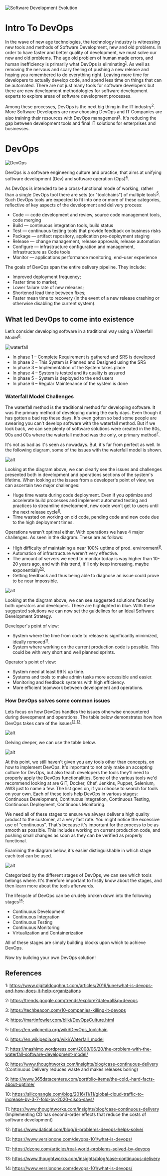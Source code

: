 ![Software Development Evolution](https://blog.heliossolutions.in/wp-content/uploads/2017/05/Software-Development-Evolution-From-Waterfall-to-Agile-to-DevOps.jpg)

# Intro To DevOps

In the wave of new age technologies, the technology industry is witnessing new tools and methods of Software Development, new and old problems. In order to have faster and better quality of development, we must solve our new and old problems. The age old problem of human made errors, and human inefficiency is primarily what DevOps is eliminating<sup>[1](#1)</sup>. As well as removing the nervous and scary feeling of pushing a new release and hoping you remembered to do everything right. Leaving more time for developers to actually develop code, and spend less time on things that can be automated. There are not just many tools for software developers but there are new development methodologies for software development experts to explore areas of software development processes.

Among these processes, DevOps is the next big thing in the IT industry<sup>[2](#2)</sup>. More Software Developers are now choosing DevOps and IT Companies are also training their resources with DevOps management<sup>[3](#3)</sup>. It's reducing the gap between development tools and final IT solutions for enterprises and businesses.

# DevOps
![DevOps](https://upload.wikimedia.org/wikipedia/commons/thumb/0/05/Devops-toolchain.svg/512px-Devops-toolchain.svg.png)

DevOps is a software engineering culture and practice, that aims at unifying software development (Dev) and software operation (Ops)<sup>[4](#4)</sup>.

As DevOps is intended to be a cross-functional mode of working, rather than a single DevOps tool there are sets (or "toolchains") of multiple tools<sup>[5](#5)</sup>. Such DevOps tools are expected to fit into one or more of these categories, reflective of key aspects of the development and delivery process:

- Code — code development and review, source code management tools, code merging
- Build — continuous integration tools, build status
- Test — continuous testing tools that provide feedback on business risks
- Package — artifact repository, application pre-deployment staging
- Release — change management, release approvals, release automation
- Configure — infrastructure configuration and management, Infrastructure as Code tools
- Monitor — applications performance monitoring, end–user experience

The goals of DevOps span the entire delivery pipeline. They include:

- Improved deployment frequency;
- Faster time to market;
- Lower failure rate of new releases;
- Shortened lead time between fixes;
- Faster mean time to recovery (in the event of a new release crashing or otherwise disabling the current system).

## What led DevOps to come into existence
Let’s consider developing software in a traditional way using a Waterfall Model<sup>[6](#6)</sup>.

![waterfall](https://cdn.edureka.co/blog/wp-content/uploads/2016/10/Waterfall-Model-Devops-Tutorial-Edureka.png)

- In phase 1 – Complete Requirement is gathered and SRS is developed
- In phase 2 – This System is Planned and Designed using the SRS
- In phase 3 – Implementation of the System takes place
- In phase 4 – System is tested and its quality is assured
- In phase 5 – System is deployed to the end users
- In phase 6 – Regular Maintenance of the system is done

### Waterfall Model Challenges
The waterfall method is the traditional method for developing software. It was the primary method of developing during the early days. Even though it has gotten a bad rep these days. It's even gotten so bad some people are swearing you can't develop software with the waterfall method. But if we look back, we can see plenty of software solutions were created in the 80s, 90s and 00s where the waterfall method was the only, or primary method<sup>[7](#7)</sup>.

It's not as bad as it's seen as nowadays. But, it's far from perfect as well. In the following diagram, some of the issues with the waterfall model is shown.

![alt](https://cdn.edureka.co/blog/wp-content/uploads/2016/10/WaterFall-Model-Challenges-DevOps-Tutorial-Edureka-2.png)

Looking at the diagram above, we can clearly see the issues and challenges presented both in development and operations sections of the system's lifetime. When looking at the issues from a developer's point of view, we can ascertain two major challenges:
- Huge time waste during code deployment. Even if you optimize and accelerate build processes and implement automated testing and practices to streamline development, new code won't get to users until the next release cycle<sup>[8](#8)</sup>.
- Time wasted on working on old code, pending code and new code due to the high deployment times.

Operations weren't optimal either. With operations we have 4 major challenges. As seen in the diagram. These are as follows:
- High difficulty of maintaining a near 100% uptime of prod. environment<sup>[9](#9)</sup>.
- Automation of infrastructure weren't very effective.
- The amount of servers we need to monitor today is way higher than 10-20 years ago, and with this trend, it'll only keep increasing, maybe exponentially<sup>[10](#10)</sup>.
- Getting feedback and thus being able to diagnose an issue could prove to be near impossible.

![alt](https://cdn.edureka.co/blog/wp-content/uploads/2016/10/Possible-solutions-to-address-the-challenges-faced-with-WaterFall-Model-DevOps-Tutorial-Edureka-1-1.png)

Looking at the diagram above, we can see suggested solutions faced by both operators and developers. These are highlighted in blue. With these suggested solutions we can now set the guidelines for an Ideal Software Development Strategy.

Developer's point of view:
- System where the time from code to release is significantly minimized, ideally removed<sup>[11](#11)</sup>.
- System where working on the current production code is possible. This could be with very short and well planned sprints.

Operator's point of view:
- System need at least 99% up time.
- Systems and tools to make admin tasks more accessible and easier.
- Monitoring and feedback systems with high efficiency.
- More efficient teamwork between development and operations. 

### How DevOps solves some common issues
Lets focus on how DevOps handles the issues otherwise encountered during deveopment and operations. The table below demonstrates how how DevOps takes care of the issues<sup>[12](#12)</sup> <sup>[13](#13)</sup>.

![alt](https://cdn.edureka.co/blog/wp-content/uploads/2016/10/DevOps-Addressing-Dev-Challenges-DevOps-Tutorial-Edureka-1.png)

Delving deeper, we can use the table below.

![alt](https://cdn.edureka.co/blog/wp-content/uploads/2016/10/DevOps-Addressing-Ops-Challenges-DevOps-Tutorial-Edureka-1.png)

At this point, we still haven't given you any tools other than concepts, on how to implement DevOps. It's important to not only make an accepting culture for DevOps, but also teach developers the tools they'll need to properly apply the DevOps functionalities. 
Some of the various tools we'd recommend looking at are GIT, Docker, Chef, Jenkins, Puppet, Selenium, AWS just to name a few. The list goes on, if you choose to search for tools on your own.
Each of these tools help DevOps in various stages: Continuous Development, Continuous Integration, Continuous Testing, Continuous Deployment, Continuous Monitoring.

We need all of these stages to ensure we always deliver a high quality product to the customer, at a very fast rate. You might notice the excessive use of "continuous". That's because it's important for the process to be as smooth as possible. This includes working on current production code, and pushing small changes as soon as they can be verified as properly functional.

Examining the diagram below, it's easier distinguishable in which stage each tool can be used.

![alt](https://cdn.edureka.co/blog/wp-content/uploads/2016/10/DevOps-Tools-DevOps-Tutorial-Edureka-1.png)

Categorized by the different stages of DevOps, we can see which tools belongs where. It's therefore important to firstly know about the stages, and then learn more about the tools afterwards.

The lifecycle of DevOps can be crudely broken down into the following stages<sup>[14](#14)</sup>:
- Continuous Development
- Continuous Integration
- Continuous Testing
- Continuous Monitoring
- Virtualization and Containerization

All of these stages are simply building blocks upon which to achieve DevOps. 

Now try building your own DevOps solution!

## References
<a name="1">1</a>: https://www.digitaldoughnut.com/articles/2016/june/what-is-devops-and-how-does-it-help-organizations

<a name="2">2</a>: https://trends.google.com/trends/explore?date=all&q=devops

<a name="3">3</a>: https://techbeacon.com/10-companies-killing-it-devops

<a name="4">4</a>: https://martinfowler.com/bliki/DevOpsCulture.html

<a name="5">5</a>: https://en.wikipedia.org/wiki/DevOps_toolchain

<a name="6">6</a>: https://en.wikipedia.org/wiki/Waterfall_model

<a name="7">7</a>: https://mashimo.wordpress.com/2008/06/20/the-problem-with-the-waterfall-software-development-model/

<a name="8">8</a>: https://www.thoughtworks.com/insights/blog/case-continuous-delivery (Continuous Delivery reduces waste and makes releases boring)

<a name="9">9</a>: http://www.365datacenters.com/portfolio-items/the-cold,-hard-facts-about-uptime/

<a name="10">10</a>: https://siliconangle.com/blog/2016/11/11/global-cloud-traffic-to-increase-by-3-7-fold-by-2020-cisco-says/

<a name="11">11</a>: https://www.thoughtworks.com/insights/blog/case-continuous-delivery (Implementing CD has second-order effects that reduce the costs of software development)

<a name="12">12</a>: https://www.datical.com/blog/6-problems-devops-helps-solve/

<a name="13">13</a>: https://www.versionone.com/devops-101/what-is-devops/

<a name="12">12</a>: https://dzone.com/articles/real-world-problems-solved-by-devops

<a name="13">13</a>: https://www.thoughtworks.com/insights/blog/case-continuous-delivery

<a name="14">14</a>: https://www.versionone.com/devops-101/what-is-devops/
